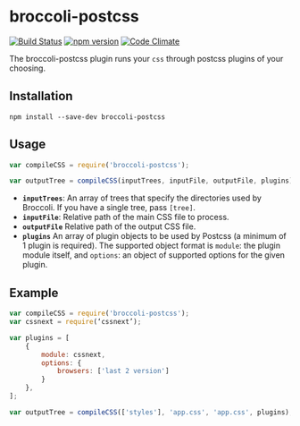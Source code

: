 # broccoli-postcss

[![Build Status](https://travis-ci.org/jeffjewiss/broccoli-postcss.svg?branch=master)](https://travis-ci.org/jeffjewiss/broccoli-postcss) [![npm version](https://badge.fury.io/js/broccoli-postcss.svg)](http://badge.fury.io/js/broccoli-postcss) [![Code Climate](https://codeclimate.com/github/jeffjewiss/broccoli-postcss/badges/gpa.svg)](https://codeclimate.com/github/jeffjewiss/broccoli-postcss)

The broccoli-postcss plugin runs your `css` through postcss plugins of your choosing.

## Installation

```shell
npm install --save-dev broccoli-postcss
```

## Usage

```javascript
var compileCSS = require('broccoli-postcss');

var outputTree = compileCSS(inputTrees, inputFile, outputFile, plugins);
```

- **`inputTrees`**: An array of trees that specify the directories used by Broccoli. If you have a single tree, pass `[tree]`.
- **`inputFile`**: Relative path of the main CSS file to process.
- **`outputFile`** Relative path of the output CSS file.
- **`plugins`** An array of plugin objects to be used by Postcss (a minimum of 1 plugin is required). The supported object format is `module`: the plugin module itself, and `options`: an object of supported options for the given plugin.

## Example

```javascript
var compileCSS = require('broccoli-postcss');
var cssnext = require(‘cssnext’);

var plugins = [
    {
        module: cssnext,
        options: {
            browsers: ['last 2 version']
        }
    },
];

var outputTree = compileCSS(['styles'], 'app.css', 'app.css', plugins);
```
